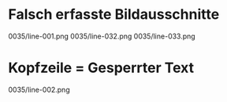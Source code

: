 # Falsch erfasste Bildausschnitte
0035/line-001.png
0035/line-032.png
0035/line-033.png
# Kopfzeile = Gesperrter Text
0035/line-002.png
